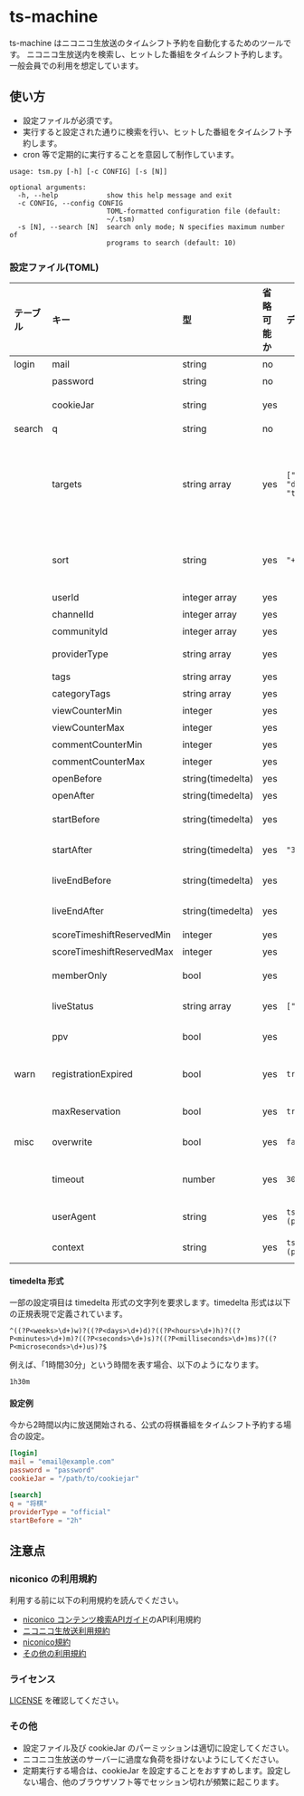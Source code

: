 # ts-machine
ts-machine はニコニコ生放送のタイムシフト予約を自動化するためのツールです。
ニコニコ生放送内を検索し、ヒットした番組をタイムシフト予約します。
一般会員での利用を想定しています。

## 使い方

  - 設定ファイルが必須です。
  - 実行すると設定された通りに検索を行い、ヒットした番組をタイムシフト予約します。
  - cron 等で定期的に実行することを意図して制作しています。

```
usage: tsm.py [-h] [-c CONFIG] [-s [N]]

optional arguments:
  -h, --help            show this help message and exit
  -c CONFIG, --config CONFIG
                        TOML-formatted configuration file (default:
                        ~/.tsm)
  -s [N], --search [N]  search only mode; N specifies maximum number of
                        programs to search (default: 10)
```

### 設定ファイル(TOML)
|テーブル|キー|型|省略可能か|デフォルト値|説明|
|:-|:-|:-|:-|:-|:-|
|login|mail|string|no||メールアドレス|
||password|string|no||パスワード|
||cookieJar|string|yes||クッキー保存先のファイル。LWPCookieJar を使用します。|
|search|q|string|no||検索キーワード|
||targets|string array|yes|`["title", "description", "tags"]`|検索対象。[コンテンツ検索API](https://site.nicovideo.jp/search-api-docs/search.html)のフィールドを指定できます。キーワード検索の場合は`["title", "description", "tags"]`、タグ検索の場合は`["tagsExact"]`を指定してください。|
||sort|string|yes|`"+startTime"`|タイムシフト予約の登録順序。[コンテンツ検索API](https://site.nicovideo.jp/search-api-docs/search.html)の \_sort クエリパラメータと同様に指定してください。|
||userId|integer array|yes||放送者のID|
||channelId|integer array|yes||チャンネルID|
||communityId|integer array|yes||コミュニティID|
||providerType|string array|yes||放送元種別(`"official"`, `"community"`, `"channel"`)|
||tags|string array|yes||タグ|
||categoryTags|string array|yes||カテゴリタグ|
||viewCounterMin|integer|yes||来場者数の下限|
||viewCounterMax|integer|yes||来場者数の上限|
||commentCounterMin|integer|yes||コメント数の下限|
||commentCounterMax|integer|yes||コメント数の上限|
||openBefore|string(timedelta)|yes||今から何時間以内に開場するか|
||openAfter|string(timedelta)|yes||今から何時間以降に開場するか|
||startBefore|string(timedelta)|yes||今から何時間以内に放送開始するか|
||startAfter|string(timedelta)|yes|`"30m"`|今から何時間以降に放送開始するか|
||liveEndBefore|string(timedelta)|yes||今から何時間以内に放送終了するか|
||liveEndAfter|string(timedelta)|yes||今から何時間以降に放送終了するか|
||scoreTimeshiftReservedMin|integer|yes||タイムシフト予約者数の下限|
||scoreTimeshiftReservedMax|integer|yes||タイムシフト予約者数の上限|
||memberOnly|bool|yes||チャンネル・コミュニティ限定か|
||liveStatus|string array|yes|`["reserved"]`|放送ステータス(`"past"`、`"onair"`、`"reserved"`)|
||ppv|bool|yes||有料放送か(ネットチケットが必要か)|
|warn|registrationExpired|bool|yes|`true`|タイムシフト予約が申し込み期限切れだった場合に警告します。|
||maxReservation|bool|yes|`true`|タイムシフトの予約上限に達した場合に警告します。|
|misc|overwrite|bool|yes|`false`|視聴期限が切れたタイムシフト予約を上書きします。|
||timeout|number|yes|`300`|サーバーのレスポンスが受信できなくなってから指定秒数経過すると処理を中断します。|
||userAgent|string|yes|`ts-machine (private app)`|HTTP リクエストの User-Agent ヘッダ|
||context|string|yes|`ts-machine (private app)`|[コンテンツ検索API](https://site.nicovideo.jp/search-api-docs/search.html)の \_context クエリパラメータ|

#### timedelta 形式
一部の設定項目は timedelta 形式の文字列を要求します。timedelta 形式は以下の正規表現で定義されています。
```
^((?P<weeks>\d+)w)?((?P<days>\d+)d)?((?P<hours>\d+)h)?((?P<minutes>\d+)m)?((?P<seconds>\d+)s)?((?P<milliseconds>\d+)ms)?((?P<microseconds>\d+)us)?$
```

例えば、「1時間30分」という時間を表す場合、以下のようになります。
```
1h30m
```

#### 設定例
今から2時間以内に放送開始される、公式の将棋番組をタイムシフト予約する場合の設定。
```toml
[login]
mail = "email@example.com"
password = "password"
cookieJar = "/path/to/cookiejar"

[search]
q = "将棋"
providerType = "official"
startBefore = "2h"
```

## 注意点
### niconico の利用規約
利用する前に以下の利用規約を読んでください。

  - [niconico コンテンツ検索APIガイド](https://site.nicovideo.jp/search-api-docs/search.html)のAPI利用規約
  - [ニコニコ生放送利用規約](https://site.live.nicovideo.jp/rule.html)
  - [niconico規約](https://account.nicovideo.jp/rules/account)
  - [その他の利用規約](http://info.nicovideo.jp/base/term.html)

### ライセンス
[LICENSE](LICENSE) を確認してください。

### その他
  - 設定ファイル及び cookieJar のパーミッションは適切に設定してください。
  - ニコニコ生放送のサーバーに過度な負荷を掛けないようにしてください。
  - 定期実行する場合は、cookieJar を設定することをおすすめします。設定しない場合、他のブラウザソフト等でセッション切れが頻繁に起こります。
